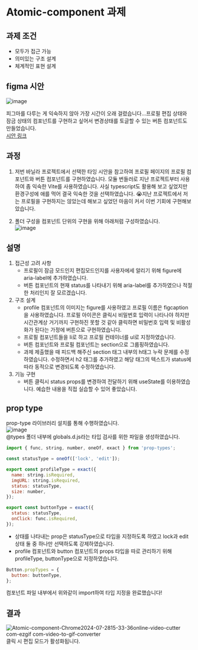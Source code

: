 # Atomic-component 과제

## 과제 조건

- 모두가 접근 가능
- 의미있는 구조 설계
- 체계적인 표현 설계

## figma 시안

![image](https://github.com/user-attachments/assets/4cc7e327-6bed-4b15-a452-fe973bc3caef)<br/>

피그마를 다루는 게 익숙하지 않아 가장 시간이 오래 걸렸습니다...프로필 편집 상태와 잠금 상태의 컴포넌트를 구현하고 싶어서 변경상태를 토글할 수 있는 버튼 컴포넌트도 만들었습니다.<br/>
[시안 링크](https://www.figma.com/design/4pADJVoa91i0LHgoL0dJLk/Profile?node-id=0-1&m=dev)

## 과정

1. 저번 바닐라 프로젝트에서 선택한 타잉 시안을 참고하여 프로필 페이지의 프로필 컴포넌트와 버튼 컴포넌트를 구현하였습니다.
   모듈 번들러로 지난 프로젝트부터 사용하여 좀 익숙한 Vite를 사용하였습니다. 사실 typescript도 활용해 보고 싶었지만 환경구성에 애를 먹어 결국 익숙한 것을 선택하였습니다. 😭지난 프로젝트에서 저는 프로필을 구현하지는 않았는데 해보고 싶었던 마음이 커서 이번 기회에 구현해보았습니다.

2. 폴더 구성을 컴포넌트 단위의 구현을 위해 아래처럼 구성하였습니다.<br/>
   ![image](https://github.com/user-attachments/assets/85af2283-4070-4ae3-9fae-fc3d91523af8)

## 설명

1. 접근성 고려 사항
   - 프로필이 잠금 모드인지 편집모드인지를 사용자에세 알리기 위해 figure에 aria-label에 추가하였습니다.
   - 버튼 컴포넌트의 현재 status를 나타내기 위해 aria-label를 추가하였으나 적절한 처리인지 잘 모르겠습니다.
2. 구조 설계
   - profile 컴포넌트의 이미지는 figure를 사용하였고 프로필 이름은 figcaption을 사용하였습니다. 프로필 아이콘은 클릭시 비밀번호 입력이 나타나야 하지만 시간관계상 거기까지 구현하진 못할 것 같아 클릭하면 비밀번호 입력 및 비활성화가 된다는 가정에 버튼으로 구현하였습니다.
   - 프로필 컴포넌트들을 li로 하고 프로필 컨테이너를 ul로 지정하였습니다.
   - 버튼 컴포넌트와 프로필 컴포넌트는 section으로 그룹핑하였습니다.
   - 과제 제출했을 때 피드백 해주신 section 태그 내부의 h태그 누락 문제를 수정하였습니다. 수정하면서 h2 태그를 추가하였고 해당 태그의 텍스트가 status에 따라 동적으로 변경되도록 수정하였습니다.
3. 기능 구현
   - 버튼 클릭시 status props를 변경하여 전달하기 위해 useState를 이용하였습니다. 예습한 내용을 직접 실습할 수 있어 좋았습니다.

## prop type

prop-type 라이브러리 설치를 통해 수행하였습니다.<br/>
![image](https://github.com/user-attachments/assets/3f8e8e42-7e75-4ffc-a05b-73a79569ec7c)
<br/>@types 폴더 내부에 globals.d.js라는 타입 검사를 위한 파일을 생성하였습니다.

```js
import { func, string, number, oneOf, exact } from 'prop-types';

const statusType = oneOf(['lock', 'edit']);

export const profileType = exact({
  name: string.isRequired,
  imgURL: string.isRequired,
  status: statusType,
  size: number,
});

export const buttonType = exact({
  status: statusType,
  onClick: func.isRequired,
});
```

- 상태를 나타내는 prop은 statusType으로 타입을 지정하도록 하였고 lock과 edit 상태 둘 중 하나만 선택하도록 강제하였습니다.
- profile 컴포넌트와 button 컴포넌트의 props 타입을 따로 관리하기 위해 profileType, buttonType으로 지정하였습니다.

```js
Button.propTypes = {
  button: buttonType,
};
```

컴포넌트 파일 내부에서 위와같이 import하여 타입 지정을 완료했습니다!

## 결과

![Atomic-component-Chrome2024-07-2815-33-36online-video-cutter com-ezgif com-video-to-gif-converter](https://github.com/user-attachments/assets/c377db56-6aa4-41af-b9f6-4cf436d2ef48)
<br/>클릭 시 편집 모드가 활성화됩니다.
